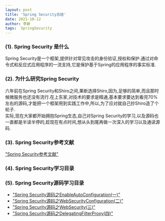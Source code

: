 ```yaml
---
layout: post
title: 'Spring Security总结' 
date: 2021-10-12
author: 李新
tags:  SpringSecurity
---
```


### (1). Spring Security 是什么
Spring Security是一个框架,提供针对常见攻击的身份验证,授权和保护.通过对命令式和反应式应用程序的一流支持,它是保护基于Spring的应用程序的事实标准.   

### (2). 为什么研究Spring Security
六年前在Spring Security和Shiro之间,果断选择Shiro,因为,足够的简单,而且那时候微服务也还没有流行.在上东家,对技术的要求是精通,基本要求要达到看完70%左右的源码,才能把一个框架用到实践工作中,所以,为了应对就自己抄Shiro造了个轮子.   
实际,现在大家都开始拥抱Spring生态,自己对Spring Security的学习,以及源码也一直都是半读半停的,趁现在有点时间,想从头到尾再做一次深入的学习以及通读源码.   

### (3). Spring Security参考文献
["Spring Security参考文献"](https://www.springcloud.cc/spring-security.html)

### (4). Spring Security学习目录


### (5). Spring Security源码学习目录
+ ["Spring Security源码之EnableAutoConfiguration(一)"](/2021/10/11/Spring-Security-EnableAutoConfiguration.html)     
+ ["Spring Security源码之WebSecurityConfiguration(二)"](/2021/10/11/Spring-Security-WebSecurityConfiguration.html)     
+ ["Spring Security源码之WebSecurity(三)"](/2021/10/11/Spring-Security-WebSecurity.html)   
+ ["Spring Security源码之DelegatingFilterProxy(四)"](/2021/10/11/Spring-Security-DelegatingFilterProxy.html)     
